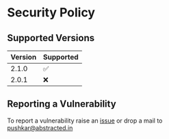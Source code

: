 # Security Policy

## Supported Versions

| Version | Supported          |
| ------- | ------------------ |
| 2.1.0   | :white_check_mark: |
| 2.0.1   | :x:                |

## Reporting a Vulnerability

To report a vulnerability raise an [issue](https://github.com/pushkar8723/aurora/issues/new/choose) or drop a mail to [pushkar@abstracted.in](mailto:pushkar@abstracted.in)
